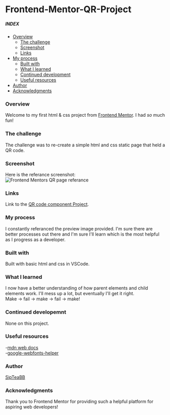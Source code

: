 # Frontend-Mentor-QR-Project
 
##### INDEX
 - [Overview](#overview)
   - [The challenge](#the-challenge)
   - [Screenshot](#screenshot)
   - [Links](#links)
 - [My process](#my-process)
   - [Built with](#built-with)
   - [What I learned](#what-i-learned)
   - [Continued development](#continued-development)
   - [Useful resources](#useful-resources)
 - [Author](#author)
 - [Acknowledgments](#acknowledgments)
 
 ### Overview
 Welcome to my first html & css project from [Frontend Mentor](https://www.frontendmentor.io).
 I had *so* much fun!

 ### The challenge
 The challenge was to re-create a simple html and css static page that held a QR code.

### Screenshot
Here is the referance screenshot:<br>
![Frontend Mentors QR page referance](/preview.jpg "QR-code site preview image")

### Links
Link to the [QR code component Project](https://www.frontendmentor.io/challenges/qr-code-component-iux_sIO_H/hub).

### My process

I constantly referanced the preview image provided.
I'm sure there are better processes out there and I'm sure I'll learn which is the most helpful as I progress as a developer.

### Built with 

Built with basic html and css in VSCode. 

### What I learned

I now have a better understanding of how parent elements and child elements work. 
I'll mess up a lot, but eventually I'll get it right.<br>
Make -> fail -> make -> fail -> make!

### Continued developemnt

None on this project.

### Useful resources

-[mdn web docs](https://developer.mozilla.org/en-US/docs/Web)<br>
-[google-webfonts-helper](https://gwfh.mranftl.com/fonts)

### Author

[SipTeaBB](https://github.com/SipTeaBB)

### Acknowledgments

Thank you to Frontend Mentor for providing such a helpful platform for aspiring web developers!

